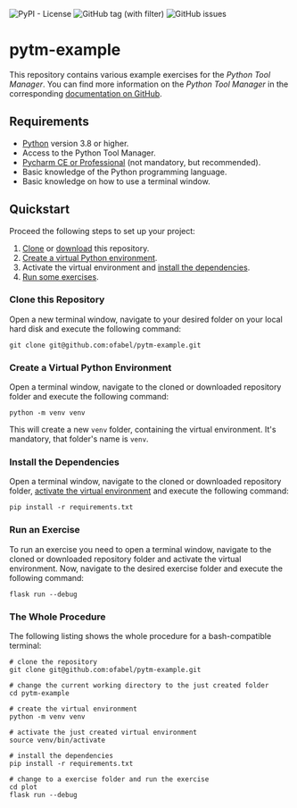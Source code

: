 ![PyPI - License](https://img.shields.io/pypi/l/pytmlib)
![GitHub tag (with filter)](https://img.shields.io/github/v/tag/ofabel/pytm-example)
![GitHub issues](https://img.shields.io/github/issues/ofabel/pytm-example)

# pytm-example

This repository contains various example exercises for the _Python Tool Manager_.
You can find more information on the _Python Tool Manager_ in the
corresponding [documentation on GitHub](https://ofabel.github.io/pytm-bootstrap/).

## Requirements

* [Python](https://www.python.org/) version 3.8 or higher.
* Access to the Python Tool Manager.
* [Pycharm CE or Professional](https://www.jetbrains.com/pycharm/) (not mandatory, but recommended).
* Basic knowledge of the Python programming language.
* Basic knowledge on how to use a terminal window.

## Quickstart

Proceed the following steps to set up your project:

1. [Clone](#clone-this-repository) or [download](https://github.com/ofabel/pytm-example/archive/refs/heads/master.zip)
   this repository.
2. [Create a virtual Python environment](#create-a-virtual-python-environment).
3. Activate the virtual environment and [install the dependencies](#install-the-dependencies).
4. [Run some exercises](#run-an-exercise).

### Clone this Repository

Open a new terminal window, navigate to your desired folder on your local hard disk and execute the following command:

```shell
git clone git@github.com:ofabel/pytm-example.git
```

### Create a Virtual Python Environment

Open a terminal window, navigate to the cloned or downloaded repository folder and execute the following command:

```shell
python -m venv venv
```

This will create a new `venv` folder, containing the virtual environment. It's mandatory, that folder's name is `venv`.

### Install the Dependencies

Open a terminal window, navigate to the cloned or downloaded repository
folder, [activate the virtual environment](https://docs.python.org/3/library/venv.html#how-venvs-work) and execute the
following command:

```shell
pip install -r requirements.txt
```

### Run an Exercise

To run an exercise you need to open a terminal window, navigate to the cloned or downloaded repository folder and
activate the virtual environment. Now, navigate to the desired exercise folder and execute the following command:

```shell
flask run --debug
```

### The Whole Procedure

The following listing shows the whole procedure for a bash-compatible terminal:

```shell
# clone the repository
git clone git@github.com:ofabel/pytm-example.git

# change the current working directory to the just created folder
cd pytm-example

# create the virtual environment
python -m venv venv

# activate the just created virtual environment
source venv/bin/activate

# install the dependencies
pip install -r requirements.txt

# change to a exercise folder and run the exercise
cd plot
flask run --debug
```
